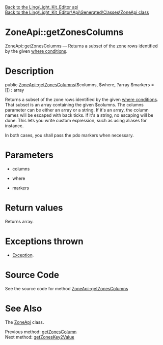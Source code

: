 [Back to the Ling/Light_Kit_Editor api](https://github.com/lingtalfi/Light_Kit_Editor/blob/master/doc/api/Ling/Light_Kit_Editor.md)<br>
[Back to the Ling\Light_Kit_Editor\Api\Generated\Classes\ZoneApi class](https://github.com/lingtalfi/Light_Kit_Editor/blob/master/doc/api/Ling/Light_Kit_Editor/Api/Generated/Classes/ZoneApi.md)


ZoneApi::getZonesColumns
================



ZoneApi::getZonesColumns — Returns a subset of the zone rows identified by the given [where conditions](https://github.com/lingtalfi/SimplePdoWrapper#the-where-conditions).




Description
================


public [ZoneApi::getZonesColumns](https://github.com/lingtalfi/Light_Kit_Editor/blob/master/doc/api/Ling/Light_Kit_Editor/Api/Generated/Classes/ZoneApi/getZonesColumns.md)($columns, $where, ?array $markers = []) : array




Returns a subset of the zone rows identified by the given [where conditions](https://github.com/lingtalfi/SimplePdoWrapper#the-where-conditions).
That subset is an array containing the given $columns.
The columns parameter can be either an array or a string.
If it's an array, the column names will be escaped with back ticks.
If it's a string, no escaping will be done. This lets you write custom expression, such as using aliases for instance.

In both cases, you shall pass the pdo markers when necessary.




Parameters
================


- columns

    

- where

    

- markers

    


Return values
================

Returns array.


Exceptions thrown
================

- [Exception](http://php.net/manual/en/class.exception.php).&nbsp;







Source Code
===========
See the source code for method [ZoneApi::getZonesColumns](https://github.com/lingtalfi/Light_Kit_Editor/blob/master/Api/Generated/Classes/ZoneApi.php#L234-L243)


See Also
================

The [ZoneApi](https://github.com/lingtalfi/Light_Kit_Editor/blob/master/doc/api/Ling/Light_Kit_Editor/Api/Generated/Classes/ZoneApi.md) class.

Previous method: [getZonesColumn](https://github.com/lingtalfi/Light_Kit_Editor/blob/master/doc/api/Ling/Light_Kit_Editor/Api/Generated/Classes/ZoneApi/getZonesColumn.md)<br>Next method: [getZonesKey2Value](https://github.com/lingtalfi/Light_Kit_Editor/blob/master/doc/api/Ling/Light_Kit_Editor/Api/Generated/Classes/ZoneApi/getZonesKey2Value.md)<br>

